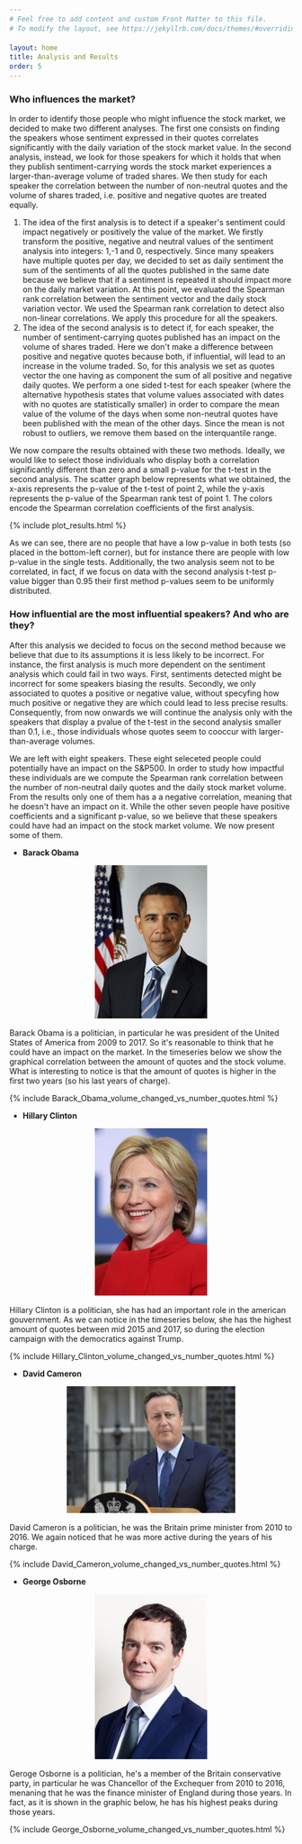 ```yaml
---
# Feel free to add content and custom Front Matter to this file.
# To modify the layout, see https://jekyllrb.com/docs/themes/#overriding-theme-defaults

layout: home
title: Analysis and Results
order: 5
---
```


### Who influences the market?

In order to identify those people who might influence the stock market, we decided to make two different analyses. The first one consists on finding the speakers whose sentiment expressed in their quotes correlates significantly with the daily variation of the stock market value. In the second analysis, instead, we look for those speakers for which it holds that when they publish sentiment-carrying words the stock market experiences a larger-than-average volume of traded shares.
We then study for each speaker the correlation between the number of non-neutral quotes and the volume of shares traded, i.e. positive and negative quotes are treated equally. 

1. The idea of the first analysis is to detect if a speaker's sentiment could impact negatively or positively the value of the market. We firstly transform the positive, negative and neutral values of the sentiment analysis into integers: 1,-1 and 0, respectively. Since many speakers have multiple quotes per day, we decided to set as daily sentiment the sum of the sentiments of all the quotes published in the same date because we believe that if a sentiment is repeated it should impact more on the daily market variation. At this point, we evaluated the Spearman rank correlation between the sentiment vector and the daily stock variation vector. We used the Spearman rank correlation to detect also non-linear correlations. We apply this procedure for all the speakers.
2. The idea of the second analysis is to detect if, for each speaker, the number of sentiment-carrying quotes published has an impact on the volume of shares traded. Here we don't make a difference between positive and negative quotes because both, if influential, will lead to an increase in the volume traded. So, for this analysis we set as quotes vector the one having as component the sum of all positive and negative daily quotes. We perform a one sided t-test for each speaker (where the alternative hypothesis states that volume values associated with dates with no quotes are statistically smaller) in order to compare the mean value of the volume of the days when some non-neutral quotes have been published with the mean of the other days. Since the mean is not robust to outliers, we remove them based on the interquantile range.  

We now compare the results obtained with these two methods. Ideally, we would like to select those individuals who display both a correlation significantly different than zero and a small p-value for the t-test in the second analysis. The scatter graph below represents what we obtained, the x-axis represents the p-value of the t-test of point 2, while the y-axis represents the p-value of the Spearman rank test of point 1. The colors encode the Spearman correlation coefficients of the first analysis. 

{% include plot_results.html %}

As we can see, there are no people that have a low p-value in both tests (so placed in the bottom-left corner), but for instance there are people with low p-value in the single tests. Additionally, the two analysis seem not to be correlated, in fact, if we focus on data with the second analysis t-test p-value bigger than 0.95 their first method p-values seem to be uniformly distributed. 

### How influential are the most influential speakers? And who are they?

After this analysis we decided to focus on the second method because we believe that due to its assumptions it is less likely to be incorrect. For instance, the first analysis is much more dependent on the sentiment analysis which could fail in two ways. First, sentiments detected might be incorrect for some speakers biasing the results. Secondly, we only associated to quotes a positive or negative value, without specyfing how much positive or negative they are which could lead to less precise results. Consequently, from now onwards we will continue the analysis only with the speakers that display a pvalue of the t-test in the second analysis smaller than 0.1, i.e., those individuals whose quotes seem to cooccur with larger-than-average volumes. 

We are left with eight speakers. These eight seleceted people could potentially have an impact on the S&P500. In order to study how impactful these individuals are we compute the Spearman rank correlation between the number of non-neutral daily quotes and the daily stock market volume. From the results only one of them has a a negative correlation, meaning that he doesn't have an impact on it. While the other seven people have positive coefficients and a significant p-value, so we believe that these speakers could have had an impact on the stock market volume. We now present some of them.

- __Barack Obama__
<p align="center">
<img src="./images/obama.jpg" alt="drawing" width="200"/>
</p>

Barack Obama is a politician, in particular he was president of the United States of America from 2009 to 2017. So it's reasonable to think that he could have an impact on the market. In the timeseries below we show the graphical correlation between the amount of quotes and the stock volume. What is interesting to notice is that the amount of quotes is higher in the first two years (so his last years of charge).

{% include Barack_Obama_volume_changed_vs_number_quotes.html %}

- __Hillary Clinton__
<p align="center">
<img src="./images/clinton.jpg" alt="drawing" width="200"/>
</p>

Hillary Clinton is a politician, she has had an important role in the american gouvernment. As we can notice in the timeseries below, she has the highest amount of quotes between mid 2015 and 2017, so during the election campaign with the democratics against Trump.

{% include Hillary_Clinton_volume_changed_vs_number_quotes.html %}

- __David Cameron__
<p align="center">
<img src="./images/cameron.jpg" alt="drawing" width="300"/>
</p>

David Cameron is a politician, he was the Britain prime minister from 2010 to 2016. We again noticed that he was more active during the years of his charge.

{% include David_Cameron_volume_changed_vs_number_quotes.html %}

- __George Osborne__
<p align="center">
<img src="./images/osborne.jpg" alt="drawing" width="200"/>
</p>

Geroge Osborne is a politician, he's a member of the Britain conservative party, in particular he was Chancellor of the Exchequer from 2010 to 2016, menaning that he was the finance minister of England during those years. In fact, as it is shown in the graphic below, he has his highest peaks during those years.

{% include George_Osborne_volume_changed_vs_number_quotes.html %}
 
